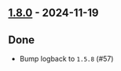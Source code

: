 ## [1.8.0](https://github.com/kevin-lee/logback-scala-interop/issues?q=is%3Aissue+is%3Aclosed+milestone%3Am17) - 2024-11-19

## Done
* Bump logback to `1.5.8` (#57)
